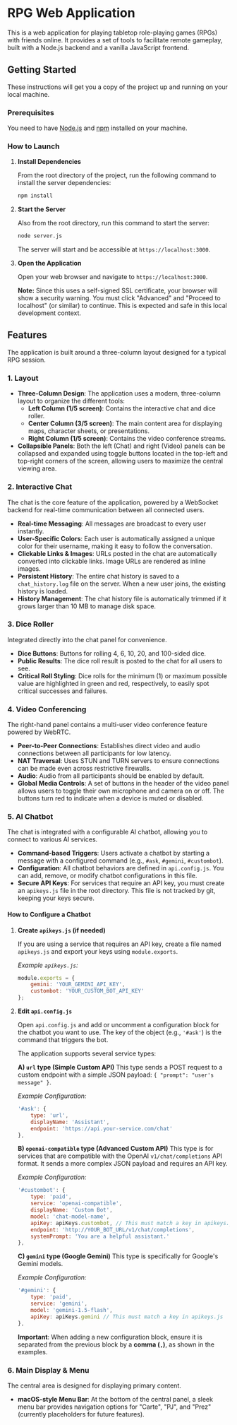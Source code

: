# RPG Web Application

This is a web application for playing tabletop role-playing games (RPGs) with friends online. It provides a set of tools to facilitate remote gameplay, built with a Node.js backend and a vanilla JavaScript frontend.

## Getting Started

These instructions will get you a copy of the project up and running on your local machine.

### Prerequisites

You need to have [Node.js](https://nodejs.org/) and [npm](https://www.npmjs.com/) installed on your machine.

### How to Launch

1.  **Install Dependencies**

    From the root directory of the project, run the following command to install the server dependencies:
    ```sh
    npm install
    ```

2.  **Start the Server**

    Also from the root directory, run this command to start the server:
    ```sh
    node server.js
    ```
    The server will start and be accessible at `https://localhost:3000`.

3.  **Open the Application**

    Open your web browser and navigate to `https://localhost:3000`.

    **Note:** Since this uses a self-signed SSL certificate, your browser will show a security warning. You must click "Advanced" and "Proceed to localhost" (or similar) to continue. This is expected and safe in this local development context.

## Features

The application is built around a three-column layout designed for a typical RPG session.

### 1. Layout
- **Three-Column Design**: The application uses a modern, three-column layout to organize the different tools:
  - **Left Column (1/5 screen)**: Contains the interactive chat and dice roller.
  - **Center Column (3/5 screen)**: The main content area for displaying maps, character sheets, or presentations.
  - **Right Column (1/5 screen)**: Contains the video conference streams.
- **Collapsible Panels**: Both the left (Chat) and right (Video) panels can be collapsed and expanded using toggle buttons located in the top-left and top-right corners of the screen, allowing users to maximize the central viewing area.

### 2. Interactive Chat
The chat is the core feature of the application, powered by a WebSocket backend for real-time communication between all connected users.
- **Real-time Messaging**: All messages are broadcast to every user instantly.
- **User-Specific Colors**: Each user is automatically assigned a unique color for their username, making it easy to follow the conversation.
- **Clickable Links & Images**: URLs posted in the chat are automatically converted into clickable links. Image URLs are rendered as inline images.
- **Persistent History**: The entire chat history is saved to a `chat_history.log` file on the server. When a new user joins, the existing history is loaded.
- **History Management**: The chat history file is automatically trimmed if it grows larger than 10 MB to manage disk space.

### 3. Dice Roller
Integrated directly into the chat panel for convenience.
- **Dice Buttons**: Buttons for rolling 4, 6, 10, 20, and 100-sided dice.
- **Public Results**: The dice roll result is posted to the chat for all users to see.
- **Critical Roll Styling**: Dice rolls for the minimum (1) or maximum possible value are highlighted in green and red, respectively, to easily spot critical successes and failures.

### 4. Video Conferencing
The right-hand panel contains a multi-user video conference feature powered by WebRTC.
- **Peer-to-Peer Connections**: Establishes direct video and audio connections between all participants for low latency.
- **NAT Traversal**: Uses STUN and TURN servers to ensure connections can be made even across restrictive firewalls.
- **Audio**: Audio from all participants should be enabled by default.
- **Global Media Controls**: A set of buttons in the header of the video panel allows users to toggle their own microphone and camera on or off. The buttons turn red to indicate when a device is muted or disabled.

### 5. AI Chatbot
The chat is integrated with a configurable AI chatbot, allowing you to connect to various AI services.

- **Command-based Triggers**: Users activate a chatbot by starting a message with a configured command (e.g., `#ask`, `#gemini`, `#custombot`).
- **Configuration**: All chatbot behaviors are defined in `api.config.js`. You can add, remove, or modify chatbot configurations in this file.
- **Secure API Keys**: For services that require an API key, you must create an `apikeys.js` file in the root directory. This file is not tracked by git, keeping your keys secure.

#### How to Configure a Chatbot

1.  **Create `apikeys.js` (if needed)**

    If you are using a service that requires an API key, create a file named `apikeys.js` and export your keys using `module.exports`.

    *Example `apikeys.js`:*
    ```javascript
    module.exports = {
        gemini: 'YOUR_GEMINI_API_KEY',
        custombot: 'YOUR_CUSTOM_BOT_API_KEY'
    };
    ```

2.  **Edit `api.config.js`**

    Open `api.config.js` and add or uncomment a configuration block for the chatbot you want to use. The key of the object (e.g., `'#ask'`) is the command that triggers the bot.

    The application supports several service types:

    **A) `url` type (Simple Custom API)**
    This type sends a POST request to a custom endpoint with a simple JSON payload: `{ "prompt": "user's message" }`.

    *Example Configuration:*
    ```javascript
    '#ask': {
        type: 'url',
        displayName: 'Assistant',
        endpoint: 'https://api.your-service.com/chat'
    },
    ```

    **B) `openai-compatible` type (Advanced Custom API)**
    This type is for services that are compatible with the OpenAI `v1/chat/completions` API format. It sends a more complex JSON payload and requires an API key.

    *Example Configuration:*
    ```javascript
    '#custombot': {
        type: 'paid',
        service: 'openai-compatible',
        displayName: 'Custom Bot',
        model: 'chat-model-name',
        apiKey: apiKeys.custombot, // This must match a key in apikeys.js
        endpoint: 'http://YOUR_BOT_URL/v1/chat/completions',
        systemPrompt: 'You are a helpful assistant.'
    },
    ```

    **C) `gemini` type (Google Gemini)**
    This type is specifically for Google's Gemini models.

    *Example Configuration:*
    ```javascript
    '#gemini': {
        type: 'paid',
        service: 'gemini',
        model: 'gemini-1.5-flash',
        apiKey: apiKeys.gemini // This must match a key in apikeys.js
    },
    ```

    **Important**: When adding a new configuration block, ensure it is separated from the previous block by a **comma (`,`)**, as shown in the examples.

### 6. Main Display & Menu
The central area is designed for displaying primary content.
- **macOS-style Menu Bar**: At the bottom of the central panel, a sleek menu bar provides navigation options for "Carte", "PJ", and "Prez" (currently placeholders for future features).
